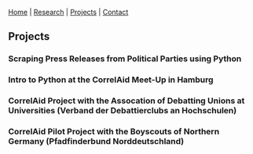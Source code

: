 [Home](https://kostagav.github.io/) | [Research](https://kostagav.github.io/research) | [Projects](https://kostagav.github.io/projects) | [Contact](https://kostagav.github.io/contact)

## Projects

### Scraping Press Releases from Political Parties using Python

### Intro to Python at the CorrelAid Meet-Up in Hamburg

### CorrelAid Project with the Assocation of Debatting Unions at Universities (Verband der Debattierclubs an Hochschulen)

### CorrelAid Pilot Project with the Boyscouts of Northern Germany (Pfadfinderbund Norddeutschland)
